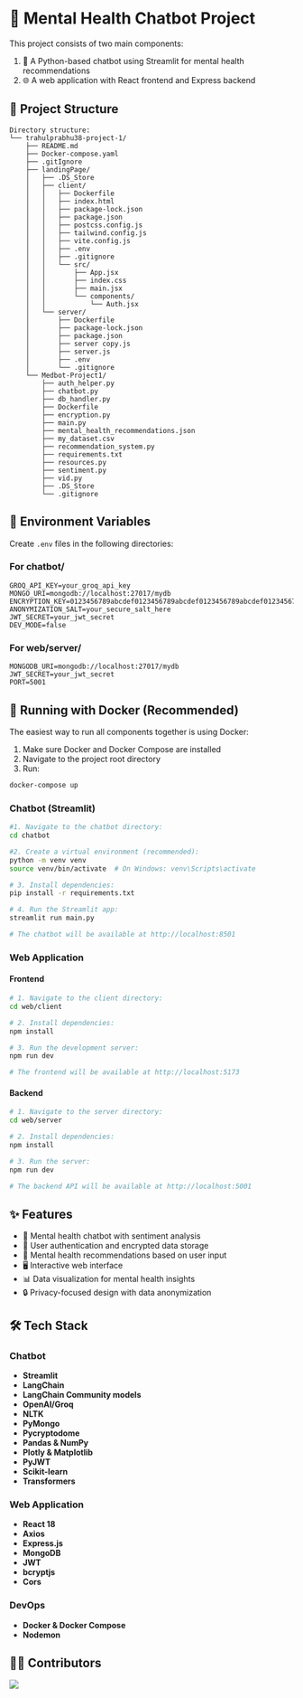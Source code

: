 # 🧠 Mental Health Chatbot Project

This project consists of two main components:
1. 🤖 A Python-based chatbot using Streamlit for mental health recommendations
2. 🌐 A web application with React frontend and Express backend


## 📁 Project Structure

```
Directory structure:
└── trahulprabhu38-project-1/
    ├── README.md
    ├── Docker-compose.yaml
    ├── .gitIgnore
    ├── landingPage/
    │   ├── .DS_Store
    │   ├── client/
    │   │   ├── Dockerfile
    │   │   ├── index.html
    │   │   ├── package-lock.json
    │   │   ├── package.json
    │   │   ├── postcss.config.js
    │   │   ├── tailwind.config.js
    │   │   ├── vite.config.js
    │   │   ├── .env
    │   │   ├── .gitignore
    │   │   └── src/
    │   │       ├── App.jsx
    │   │       ├── index.css
    │   │       ├── main.jsx
    │   │       └── components/
    │   │           └── Auth.jsx
    │   └── server/
    │       ├── Dockerfile
    │       ├── package-lock.json
    │       ├── package.json
    │       ├── server copy.js
    │       ├── server.js
    │       ├── .env
    │       └── .gitignore
    └── Medbot-Project1/
        ├── auth_helper.py
        ├── chatbot.py
        ├── db_handler.py
        ├── Dockerfile
        ├── encryption.py
        ├── main.py
        ├── mental_health_recommendations.json
        ├── my_dataset.csv
        ├── recommendation_system.py
        ├── requirements.txt
        ├── resources.py
        ├── sentiment.py
        ├── vid.py
        ├── .DS_Store
        └── .gitignore

```

## 🔑 Environment Variables

Create `.env` files in the following directories:

### For chatbot/
```
GROQ_API_KEY=your_groq_api_key
MONGO_URI=mongodb://localhost:27017/mydb
ENCRYPTION_KEY=0123456789abcdef0123456789abcdef0123456789abcdef0123456789abcdef
ANONYMIZATION_SALT=your_secure_salt_here
JWT_SECRET=your_jwt_secret
DEV_MODE=false
```

### For web/server/
```
MONGODB_URI=mongodb://localhost:27017/mydb
JWT_SECRET=your_jwt_secret
PORT=5001
```

## 🐳 Running with Docker (Recommended)

The easiest way to run all components together is using Docker:

1. Make sure Docker and Docker Compose are installed
2. Navigate to the project root directory
3. Run:
```bash
docker-compose up
```


### Chatbot (Streamlit)

```bash
#1. Navigate to the chatbot directory:
cd chatbot

#2. Create a virtual environment (recommended):
python -m venv venv
source venv/bin/activate  # On Windows: venv\Scripts\activate

# 3. Install dependencies:
pip install -r requirements.txt

# 4. Run the Streamlit app:
streamlit run main.py

# The chatbot will be available at http://localhost:8501
```




### Web Application

#### Frontend

```bash
# 1. Navigate to the client directory:
cd web/client

# 2. Install dependencies:
npm install

# 3. Run the development server:
npm run dev

# The frontend will be available at http://localhost:5173
```



#### Backend

```bash
# 1. Navigate to the server directory:
cd web/server

# 2. Install dependencies:
npm install

# 3. Run the server:
npm run dev

# The backend API will be available at http://localhost:5001
```




## ✨ Features

- 💬 Mental health chatbot with sentiment analysis
- 🔐 User authentication and encrypted data storage
- 💊 Mental health recommendations based on user input
- 🖥️ Interactive web interface
- 📊 Data visualization for mental health insights
- 🔒 Privacy-focused design with data anonymization

## 🛠️ Tech Stack

### Chatbot
- **Streamlit** 
- **LangChain** 
- **LangChain Community models**
- **OpenAI/Groq**
- **NLTK**
- **PyMongo**
- **Pycryptodome**
- **Pandas & NumPy**
- **Plotly & Matplotlib**
- **PyJWT**
- **Scikit-learn**
- **Transformers**

### Web Application
- **React 18**
- **Axios**
- **Express.js**
- **MongoDB**
- **JWT**
- **bcryptjs**
- **Cors**

### DevOps
- **Docker & Docker Compose**
- **Nodemon**

## 👨‍💻 Contributors

<a href="https://github.com/trahulprabhu38/project-1/graphs/contributors">
  <img src="https://contrib.rocks/image?repo=trahulprabhu38/project-1" />
</a>



